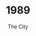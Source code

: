 ---
published: true
layout: "post"
title: "1989"
timeline: "false"
teaserText: " The story of the City of Vancouver’s measured public health response early on in the HIV/AIDS crisis and our Medical Health Officer who championed it."
subtitle: "The City"
video: "http://player.vimeo.com/video/69776970"
teaserImg: "1989-teaser.jpg"
featureImg: "1989-feature.jpg"

statistics:
- stat: "726"
  desc: "new diagnoses in BC, representing 24% of new Canadian diagnoses."
  link: "http://www.bccdc.ca/NR/rdonlyres/54BFF7F2-E283-4E72-BF2A-73EC2813F0D1/0/HIV_Annual_Report_2011_20111011.pdf"
  type: "pdf"

- stat: "850"
  desc: "HIV/AIDS deaths in Canada."
  link: "http://www.phac-aspc.gc.ca/aids-sida/publication/survreport/2009/dec/9-eng.php"
  type: "webpage"

- stat: "1.2"
  desc: "million worldwide AIDS deaths."
  link: "http://surviveaplague.com/"
  type: "webpage"

global:
- item: "US National committee on AIDS"
  link: "http://aids.gov/hiv-aids-basics/hiv-aids-101/aids-timeline/"
  type: "webpage"

- item: "Many physicians began recommending “combination therapy”, giving more than one anti-HIV drug at a time, or alternating two or more anti-HIV drugs."
  link: "http://www.avert.org/aids-history87-92.htm"
  type: "webpage"

- item: "AIDS lead of death for men in New York under 40 years old."
  link: "http://surviveaplague.com/"
  type: "webpage"

national:
- item: "5th International AIDS Conference Takes Place in Montreal, Canada (The Scientific and Social Challenge of AIDS)"
  link: "www.iasociety.org"
  type: "webpage"

- item: "First Aboriginal Conference on HIV/AIDS is held."
  link: "http://www.projectremember.ca/TimeLine.aspx"
  type: "webpage"

- item: "Canadian federal government offered to help fund comprehensive pilot programs that would include needle exchange services."
  link: "http://hpcpsdi.rutgers.edu/facilitator/SAP/downloads/articles%20and%20data/History+of+Needle+Exchange.pdf"
  type: "pdf"

year:
- item: "Polytechnique massacre."
  link: "http://www.guardian.co.uk/world/2012/dec/03/montreal-massacre-canadas-feminists-remember"
  type: "webpage"

- item: "Berlin Wall came down -  East Germany opens checkpoints in the Berlin Wall."
  link: "http://www.youtube.com/watch?v=zmRPP2WXX0U"
  type: "video"

- item: "George H. W. Bush succeeded Ronald Reagan."
  link: "http://www.youtube.com/watch?v=363RukyuDGE"
  type: "video"

local:
- item: “Kevin Brown, founder Positive Living Society of Vancouver, passed away at age 39.”

- item: “Vancouver became the first Canadian city to have an official needle exchange program.  The program was championed by Medical Health Officer, John Blatherwick and the BCCDC's Dr. Mike Rekart.”
  link: “http://www.cbc.ca/news/background/drugs/needleexchange.html”
  type: "webpage"

- item: "The first of many Easter’s Sunday dinners are held at McLaren House for people living with HIV/AIDS. This organization later became known as 'A Loving Spoonful'."
  link: "http://www.alovingspoonful.org/files_2/aboutus.php"
  type: "website"
---